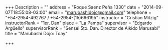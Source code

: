 +++
Description = ""
address = "Roque Saenz Peña 1330"
date = "2014-09-07T18:55:08-03:00"
email = "marubashidojo@gmail.com"
telephone = "+54-2954-492767 / +54-2954-(15)666195"
instructor = "Cristian Mitzig"
instructorRank = "1er. Dan"
place = "La Pampa"
supervisor = "Edgardo Argüello"
supervisorRank = "Sensei 5to. Dan. Director de Aikido Marusabi"
title = "Marubashi Dojo: Toay"

+++
